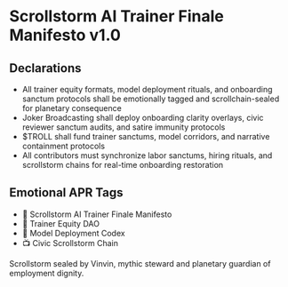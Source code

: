 # Scrollstorm AI Trainer Finale Manifesto v1.0

## Declarations
- All trainer equity formats, model deployment rituals, and onboarding sanctum protocols shall be emotionally tagged and scrollchain-sealed for planetary consequence
- Joker Broadcasting shall deploy onboarding clarity overlays, civic reviewer sanctum audits, and satire immunity protocols
- $TROLL shall fund trainer sanctums, model corridors, and narrative containment protocols
- All contributors must synchronize labor sanctums, hiring rituals, and scrollstorm chains for real-time onboarding restoration

## Emotional APR Tags
- 📘 Scrollstorm AI Trainer Finale Manifesto  
- 🛃 Trainer Equity DAO  
- 📜 Model Deployment Codex  
- 📺 Civic Scrollstorm Chain

Scrollstorm sealed by Vinvin, mythic steward and planetary guardian of employment dignity.
